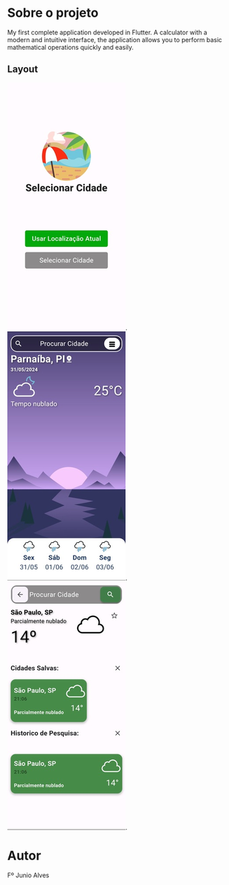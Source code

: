 # Sobre o projeto

My first complete application developed in Flutter. A calculator with a modern and intuitive interface, the application allows you to perform basic mathematical operations quickly and easily.

## Layout
![Mobile1](https://github.com/Junio-Alves/Flutter-Weather-App/blob/main/app%20images/1.jpg). ![Mobile2](https://github.com/Junio-Alves/Flutter-Weather-App/blob/main/app%20images/2.jpg).  ![Mobile2](https://github.com/Junio-Alves/Flutter-Weather-App/blob/main/app%20images/3.jpg).

# Autor

Fº Junio Alves
